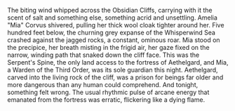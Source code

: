 The biting wind whipped across the Obsidian Cliffs, carrying with it the scent of salt and something else, something acrid and unsettling.  Amelia "Mia" Corvus shivered, pulling her thick wool cloak tighter around her.  Five hundred feet below, the churning grey expanse of the Whisperwind Sea crashed against the jagged rocks, a constant, ominous roar.  Mia stood on the precipice, her breath misting in the frigid air, her gaze fixed on the narrow, winding path that snaked down the cliff face. This was the Serpent's Spine, the only land access to the fortress of Aethelgard, and Mia, a Warden of the Third Order, was its sole guardian this night. Aethelgard, carved into the living rock of the cliff, was a prison for beings far older and more dangerous than any human could comprehend. And tonight, something felt wrong.  The usual rhythmic pulse of arcane energy that emanated from the fortress was erratic, flickering like a dying flame.
